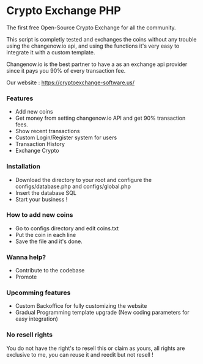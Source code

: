 # Crypto Exchange PHP
The first free Open-Source Crypto Exchange for all the community.

This script is completly tested and exchanges the coins without any trouble using the changenow.io api, and using the functions it's very easy to integrate it with a custom template.

Changenow.io is the best partner to have a as an exchange api provider since it pays you 90% of every transaction fee.

Our website : https://cryptoexchange-software.us/

### Features
 - Add new coins
 - Get money from setting changenow.io API and get 90% transaction fees.
 - Show recent transactions
 - Custom Login/Register system for users
 - Transaction History
 - Exchange Crypto


### Installation

- Download the directory to your root and configure the configs/database.php and configs/global.php
- Insert the database SQL 
- Start your business !


### How to add new coins

- Go to configs directory and edit coins.txt
- Put the coin in each line
- Save the file and it's done.

### Wanna help? 

 - Contribute to the codebase
 - Promote 
 
 ### Upcomming features
 
 - Custom Backoffice for fully customizing the website
 - Gradual Programming template upgrade (New coding parameters for easy integration)
 
 ### No resell rights
 
 You do not have the right's to resell this or claim as yours, all rights are exclusive to me, you can reuse it and reedit but not resell !
